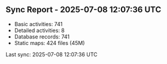 ## Sync Report - 2025-07-08 12:07:36 UTC

- Basic activities: 741
- Detailed activities: 8
- Database records: 741
- Static maps: 424 files (45M)

Last sync: 2025-07-08 12:07:36 UTC
